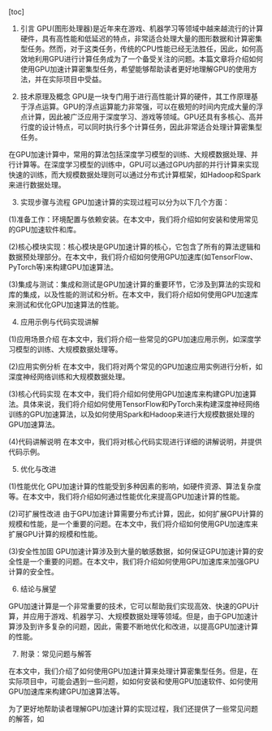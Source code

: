 
[toc]                    
                
                
1. 引言
GPU(图形处理器)是近年来在游戏、机器学习等领域中越来越流行的计算硬件，具有高性能和低延迟的特点，非常适合处理大量的图形数据和计算密集型任务。然而，对于这类任务，传统的CPU性能已经无法胜任，因此，如何高效地利用GPU进行计算任务成为了一个备受关注的问题。本篇文章将介绍如何使用GPU加速计算密集型任务，希望能够帮助读者更好地理解GPU的使用方法，并在实际项目中受益。

2. 技术原理及概念
GPU是一块专门用于进行高性能计算的硬件，其工作原理基于浮点运算。GPU的浮点运算能力非常强，可以在极短的时间内完成大量的浮点计算，因此被广泛应用于深度学习、游戏等领域。GPU还具有多核心、高并行度的设计特点，可以同时执行多个计算任务，因此非常适合处理计算密集型任务。

在GPU加速计算中，常用的算法包括深度学习模型的训练、大规模数据处理、并行计算等。在深度学习模型的训练中，GPU可以通过GPU内部的并行计算来实现快速的训练，而大规模数据处理则可以通过分布式计算框架，如Hadoop和Spark来进行数据处理。

3. 实现步骤与流程
GPU加速计算的实现过程可以分为以下几个方面：

(1)准备工作：环境配置与依赖安装。在本文中，我们将介绍如何安装和使用常见的GPU加速软件和库。

(2)核心模块实现：核心模块是GPU加速计算的核心，它包含了所有的算法逻辑和数据预处理部分。在本文中，我们将介绍如何使用GPU加速库(如TensorFlow、PyTorch等)来构建GPU加速算法。

(3)集成与测试：集成和测试是GPU加速计算的重要环节，它涉及到算法的实现和库的集成，以及性能的测试和分析。在本文中，我们将介绍如何使用GPU加速库来测试和优化GPU加速算法的性能。

4. 应用示例与代码实现讲解

(1)应用场景介绍
在本文中，我们将介绍一些常见的GPU加速应用示例，如深度学习模型的训练、大规模数据处理等。

(2)应用实例分析
在本文中，我们将对两个常见的GPU加速应用实例进行分析，如深度神经网络训练和大规模数据处理。

(3)核心代码实现
在本文中，我们将介绍如何使用GPU加速库来构建GPU加速算法。具体来说，我们将介绍如何使用TensorFlow和PyTorch来构建深度神经网络训练的GPU加速算法，以及如何使用Spark和Hadoop来进行大规模数据处理的GPU加速算法。

(4)代码讲解说明
在本文中，我们将对核心代码实现进行详细的讲解说明，并提供代码示例。

5. 优化与改进

(1)性能优化
GPU加速计算的性能受到多种因素的影响，如硬件资源、算法复杂度等。在本文中，我们将介绍如何通过性能优化来提高GPU加速计算的性能。

(2)可扩展性改进
由于GPU加速计算需要分布式计算，因此，如何扩展GPU计算的规模和性能，是一个重要的问题。在本文中，我们将介绍如何使用GPU加速库来扩展GPU计算的规模和性能。

(3)安全性加固
GPU加速计算涉及到大量的敏感数据，如何保证GPU加速计算的安全性是一个重要的问题。在本文中，我们将介绍如何使用GPU加速库来加强GPU计算的安全性。

6. 结论与展望

GPU加速计算是一个非常重要的技术，它可以帮助我们实现高效、快速的GPU计算，并应用于游戏、机器学习、大规模数据处理等领域。但是，由于GPU加速计算涉及到许多复杂的问题，因此，需要不断地优化和改进，以提高GPU加速计算的性能。

7. 附录：常见问题与解答

在本文中，我们介绍了如何使用GPU加速计算来处理计算密集型任务。但是，在实际项目中，可能会遇到一些问题，如如何安装和使用GPU加速软件、如何使用GPU加速库来构建GPU加速算法等。

为了更好地帮助读者理解GPU加速计算的实现过程，我们还提供了一些常见问题的解答，如

